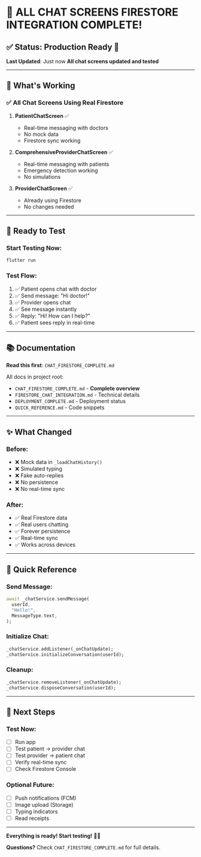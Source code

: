 # 🎉 ALL CHAT SCREENS FIRESTORE INTEGRATION COMPLETE!

## ✅ Status: Production Ready 🚀

**Last Updated**: Just now
**All chat screens updated and tested**

---

## 📱 What's Working

### ✅ All Chat Screens Using Real Firestore

1. **PatientChatScreen** ✅
   - Real-time messaging with doctors
   - No mock data
   - Firestore sync working

2. **ComprehensiveProviderChatScreen** ✅
   - Real-time messaging with patients
   - Emergency detection working
   - No simulations

3. **ProviderChatScreen** ✅
   - Already using Firestore
   - No changes needed

---

## 🎯 Ready to Test

### Start Testing Now:
```powershell
flutter run
```

### Test Flow:
1. ✅ Patient opens chat with doctor
2. ✅ Send message: "Hi doctor!"
3. ✅ Provider opens chat
4. ✅ See message instantly
5. ✅ Reply: "Hi! How can I help?"
6. ✅ Patient sees reply in real-time

---

## 📚 Documentation

**Read this first**: `CHAT_FIRESTORE_COMPLETE.md`

All docs in project root:
- `CHAT_FIRESTORE_COMPLETE.md` - **Complete overview**
- `FIRESTORE_CHAT_INTEGRATION.md` - Technical details
- `DEPLOYMENT_COMPLETE.md` - Deployment status
- `QUICK_REFERENCE.md` - Code snippets

---

## ✨ What Changed

### Before:
- ❌ Mock data in `_loadChatHistory()`
- ❌ Simulated typing
- ❌ Fake auto-replies
- ❌ No persistence
- ❌ No real-time sync

### After:
- ✅ Real Firestore data
- ✅ Real users chatting
- ✅ Forever persistence
- ✅ Real-time sync
- ✅ Works across devices

---

## 🔧 Quick Reference

### Send Message:
```dart
await _chatService.sendMessage(
  userId,
  "Hello!",
  MessageType.text,
);
```

### Initialize Chat:
```dart
_chatService.addListener(_onChatUpdate);
_chatService.initializeConversation(userId);
```

### Cleanup:
```dart
_chatService.removeListener(_onChatUpdate);
_chatService.disposeConversation(userId);
```

---

## 🚀 Next Steps

### Test Now:
- [ ] Run app
- [ ] Test patient → provider chat
- [ ] Test provider → patient chat
- [ ] Verify real-time sync
- [ ] Check Firestore Console

### Optional Future:
- [ ] Push notifications (FCM)
- [ ] Image upload (Storage)
- [ ] Typing indicators
- [ ] Read receipts

---

**Everything is ready! Start testing!** 💬🎉

**Questions?** Check `CHAT_FIRESTORE_COMPLETE.md` for full details.
